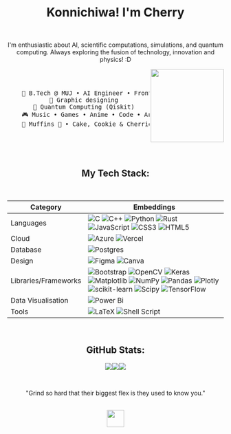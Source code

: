 <br>
<center>

<center>

# Konnichiwa! I'm Cherry

</center>


<br>

I'm enthusiastic about AI, scientific computations, simulations, and quantum computing. Always exploring the fusion of technology, innovation and physics! :D


<div align="center">
<img src="assets/gojo_small.jpg" align="right" width="170">
<br><br>
<pre>
    💼 B.Tech @ MUJ • AI Engineer • Front-end dev
    🎨 Graphic designing 
    📖 Quantum Computing (Qiskit) 
    🎮 Music • Games • Anime • Code • Art
    🐾 Muffins 🐰 • Cake, Cookie & Cherries 🐤🐥
</pre>

<br>
<br>
<br>


##  My Tech Stack:
<br>

| Category            | Embeddings                                                                                                                   |
|---------------------|------------------------------------------------------------------------------------------------------------------------------|
| Languages           | ![C](https://img.shields.io/badge/c-%2300599C.svg?style=flat&logo=c&logoColor=white) ![C++](https://img.shields.io/badge/c++-%2300599C.svg?style=flat&logo=c%2B%2B&logoColor=white) ![Python](https://img.shields.io/badge/python-3670A0?style=flat&logo=python&logoColor=ffdd54) ![Rust](https://img.shields.io/badge/rust-%23000000.svg?style=flat&logo=rust&logoColor=white) ![JavaScript](https://img.shields.io/badge/javascript-%23323330.svg?style=flat&logo=javascript&logoColor=%23F7DF1E) ![CSS3](https://img.shields.io/badge/css3-%231572B6.svg?style=flat&logo=css3&logoColor=white) ![HTML5](https://img.shields.io/badge/html5-%23E34F26.svg?style=flat&logo=html5&logoColor=white)    |
| Cloud               | ![Azure](https://img.shields.io/badge/azure-%230072C6.svg?style=flat&logo=microsoftazure&logoColor=white) ![Vercel](https://img.shields.io/badge/vercel-%23000000.svg?style=flat&logo=vercel&logoColor=white) |
| Database            | ![Postgres](https://img.shields.io/badge/postgres-%23316192.svg?style=flat&logo=postgresql&logoColor=white) |
| Design              | ![Figma](https://img.shields.io/badge/figma-%23F24E1E.svg?style=flat&logo=figma&logoColor=white) ![Canva](https://img.shields.io/badge/Canva-%2300C4CC.svg?style=flat&logo=Canva&logoColor=white) |
| Libraries/Frameworks| ![Bootstrap](https://img.shields.io/badge/bootstrap-%238511FA.svg?style=flat&logo=bootstrap&logoColor=white) ![OpenCV](https://img.shields.io/badge/opencv-%23white.svg?style=flat&logo=opencv&logoColor=white) ![Keras](https://img.shields.io/badge/Keras-%23D00000.svg?style=flat&logo=Keras&logoColor=white) ![Matplotlib](https://img.shields.io/badge/Matplotlib-%23ffffff.svg?style=flat&logo=Matplotlib&logoColor=black) ![NumPy](https://img.shields.io/badge/numpy-%23013243.svg?style=flat&logo=numpy&logoColor=white) ![Pandas](https://img.shields.io/badge/pandas-%23150458.svg?style=flat&logo=pandas&logoColor=white) ![Plotly](https://img.shields.io/badge/Plotly-%233F4F75.svg?style=flat&logo=plotly&logoColor=white) ![scikit-learn](https://img.shields.io/badge/scikit--learn-%23F7931E.svg?style=flat&logo=scikit-learn&logoColor=white) ![Scipy](https://img.shields.io/badge/SciPy-%230C55A5.svg?style=flat&logo=scipy&logoColor=%white) ![TensorFlow](https://img.shields.io/badge/TensorFlow-%23FF6F00.svg?style=flat&logo=TensorFlow&logoColor=white) |
| Data Visualisation  | ![Power Bi](https://img.shields.io/badge/power_bi-F2C811?style=flat&logo=powerbi&logoColor=black) |
| Tools               | ![LaTeX](https://img.shields.io/badge/latex-%23008080.svg?style=flat&logo=latex&logoColor=white) ![Shell Script](https://img.shields.io/badge/shell_script-%23121011.svg?style=flat&logo=gnu-bash&logoColor=white) |

<br>

## GitHub Stats:
![](http://github-profile-summary-cards.vercel.app/api/cards/profile-details?username=cherryzr&theme=tokyonight)![](https://github-readme-streak-stats.herokuapp.com/?user=cherryzr&theme=tokyonight&hide_border=false)![](http://github-profile-summary-cards.vercel.app/api/cards/repos-per-language?username=cherryzr&theme=aura)
<br/>

<!-- 

<br>

If you're reading this Zuha, [Aishiteru!](https://cherryz786.com/)✨

<br>

Commenting this shit out -->

<br>

"Grind so hard that their biggest flex is they used to know you."

</br>

<img src="assets/kyubey.gif" height="40" /> 
